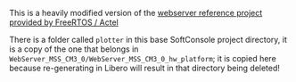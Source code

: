 This is a heavily modified version of the [webserver reference project provided
by FreeRTOS / Actel](http://www.freertos.org/FreeRTOS-For-SmartFusion-Cortex-M3.html)

There is a folder called `plotter` in this base SoftConsole project directory,
it is a copy of the one that belongs in `WebServer_MSS_CM3_0/WebServer_MSS_CM3_0_hw_platform`; 
it is copied here because re-generating in Libero will result in that directory being deleted!
